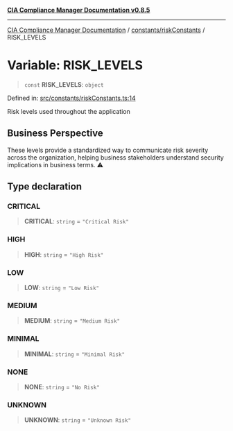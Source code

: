 [**CIA Compliance Manager Documentation v0.8.5**](../../../README.md)

***

[CIA Compliance Manager Documentation](../../../modules.md) / [constants/riskConstants](../README.md) / RISK\_LEVELS

# Variable: RISK\_LEVELS

> `const` **RISK\_LEVELS**: `object`

Defined in: [src/constants/riskConstants.ts:14](https://github.com/Hack23/cia-compliance-manager/blob/3ae0301247f765ba03c8c0fe645db4718bb8af76/src/constants/riskConstants.ts#L14)

Risk levels used throughout the application

## Business Perspective

These levels provide a standardized way to communicate risk severity
across the organization, helping business stakeholders understand
security implications in business terms. ⚠️

## Type declaration

### CRITICAL

> **CRITICAL**: `string` = `"Critical Risk"`

### HIGH

> **HIGH**: `string` = `"High Risk"`

### LOW

> **LOW**: `string` = `"Low Risk"`

### MEDIUM

> **MEDIUM**: `string` = `"Medium Risk"`

### MINIMAL

> **MINIMAL**: `string` = `"Minimal Risk"`

### NONE

> **NONE**: `string` = `"No Risk"`

### UNKNOWN

> **UNKNOWN**: `string` = `"Unknown Risk"`
